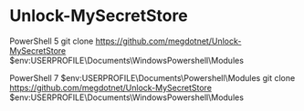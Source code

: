 # Unlock-MySecretStore

PowerShell 5
git clone  https://github.com/megdotnet/Unlock-MySecretStore $env:USERPROFILE\Documents\WindowsPowershell\Modules

PowerShell 7
$env:USERPROFILE\Documents\Powershell\Modules
git clone  https://github.com/megdotnet/Unlock-MySecretStore $env:USERPROFILE\Documents\WindowsPowershell\Modules